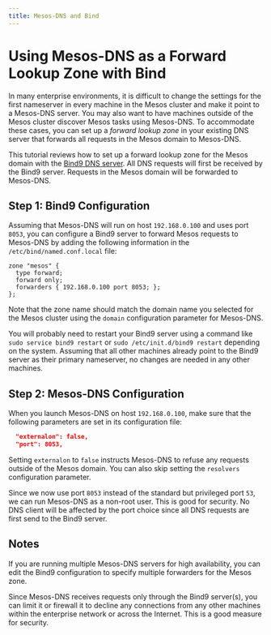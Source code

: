 ```yaml
---
title: Mesos-DNS and Bind
---
```


# Using Mesos-DNS as a Forward Lookup Zone with Bind

In many enterprise environments, it is difficult to change the settings for the first nameserver in every machine in the Mesos cluster and make it point to a Mesos-DNS server. You may also want to have machines outside of the Mesos cluster discover Mesos tasks using Mesos-DNS. To accommodate these cases, you can set up a *forward lookup zone* in your existing DNS server that forwards all requests in the Mesos domain to Mesos-DNS.

This tutorial reviews how to set up a forward lookup zone for the Mesos domain with the [Bind9 DNS server](http://www.bind9.net). All DNS requests will first be received by the Bind9 server. Requests in the Mesos domain will be forwarded to Mesos-DNS.

## Step 1: Bind9 Configuration

Assuming that Mesos-DNS will run on host `192.168.0.100` and uses port `8053`, you can configure a Bind9 server to forward Mesos requests to Mesos-DNS by adding the following information in the `/etc/bind/named.conf.local` file:

```text
zone "mesos" {
  type forward;
  forward only;
  forwarders { 192.168.0.100 port 8053; };
};
```

Note that the zone name should match the domain name you selected for the Mesos cluster using the `domain` configuration parameter for Mesos-DNS.

You will probably need to restart your Bind9 server using a command like `sudo service bind9 restart` or `sudo /etc/init.d/bind9 restart` depending on the system. Assuming that all other machines already point to the Bind9 server as their primary nameserver, no changes are needed in any other machines.

## Step 2: Mesos-DNS Configuration

When you launch Mesos-DNS on host `192.168.0.100`, make sure that the following parameters are set in its configuration file:

```json
  "externalon": false,
  "port": 8053,
```

Setting `externalon` to `false` instructs Mesos-DNS to refuse any requests outside of the Mesos domain. You can also skip setting the `resolvers` configuration parameter.

Since we now use port `8053` instead of the standard but privileged port `53`, we can run Mesos-DNS as a non-root user. This is good for security. No DNS client will be affected by the port choice since all DNS requests are first send to the Bind9 server.

## Notes

If you are running multiple Mesos-DNS servers for high availability, you can edit the Bind9 configuration to specify multiple forwarders for the Mesos zone.

Since Mesos-DNS receives requests only through the Bind9 server(s), you can limit it or firewall it to decline any connections from any other machines within the enterprise network or across the Internet. This is a good measure for security.
